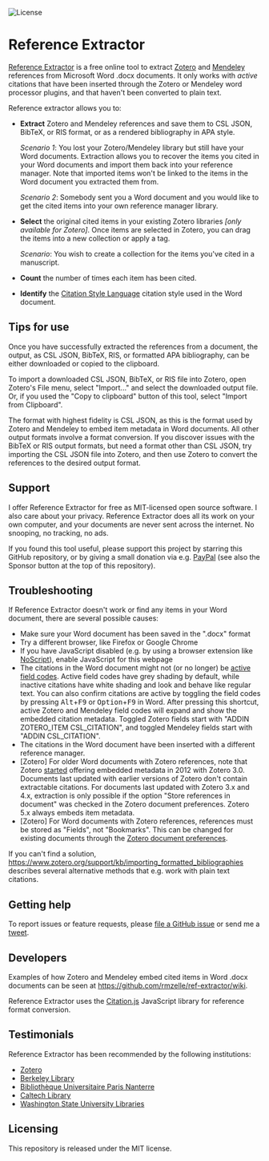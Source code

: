 ![License](https://img.shields.io/github/license/rmzelle/ref-extractor)

# Reference Extractor

[Reference Extractor](https://rintze.zelle.me/ref-extractor/) is a free online tool to extract [Zotero](https://www.zotero.org/) and [Mendeley](https://www.mendeley.com/) references from Microsoft Word .docx documents.
It only works with *active* citations that have been inserted through the Zotero or Mendeley word processor plugins, and that haven't been converted to plain text.

Reference extractor allows you to:

* **Extract** Zotero and Mendeley references and save them to CSL JSON, BibTeX, or RIS format, or as a rendered bibliography in APA style.  
  
  *Scenario 1*: You lost your Zotero/Mendeley library but still have your Word documents.
  Extraction allows you to recover the items you cited in your Word documents and import them back into your reference manager. 
  Note that imported items won't be linked to the items in the Word document you extracted them from.  
  
  *Scenario 2*: Somebody sent you a Word document and you would like to get the cited items into your own reference manager library. 
* **Select** the original cited items in your existing Zotero libraries *[only available for Zotero]*.
  Once items are selected in Zotero, you can drag the items into a new collection or apply a tag.
  
  *Scenario*: You wish to create a collection for the items you've cited in a manuscript.
* **Count** the number of times each item has been cited.
* **Identify** the [Citation Style Language](https://citationstyles.org/) citation style used in the Word document.

## Tips for use

Once you have successfully extracted the references from a document, the output, as CSL JSON, BibTeX, RIS, or formatted APA bibliography, can be either downloaded or copied to the clipboard.

To import a downloaded CSL JSON, BibTeX, or RIS file into Zotero, open Zotero's File menu, select "Import..." and select the downloaded output file.
Or, if you used the "Copy to clipboard" button of this tool, select "Import from Clipboard".

The format with highest fidelity is CSL JSON, as this is the format used by Zotero and Mendeley to embed item metadata in Word documents.
All other output formats involve a format conversion.
If you discover issues with the BibTeX or RIS output formats, but need a format other than CSL JSON, try importing the CSL JSON file into Zotero, and then use Zotero to convert the references to the desired output format.

## Support

I offer Reference Extractor for free as MIT-licensed open source software.
I also care about your privacy.
Reference Extractor does all its work on your own computer, and your documents are never sent across the internet.
No snooping, no tracking, no ads.

If you found this tool useful, please support this project by starring this GitHub repository, or by giving a small donation via e.g. [PayPal](https://www.paypal.me/RintzeZelle/2.50) (see also the Sponsor button at the top of this repository).

## Troubleshooting

If Reference Extractor doesn't work or find any items in your Word document, there are several possible causes:

* Make sure your Word document has been saved in the ".docx" format
* Try a different browser, like Firefox or Google Chrome
* If you have JavaScript disabled (e.g. by using a browser extension like [NoScript](https://noscript.net/)), enable JavaScript for this webpage
* The citations in the Word document might not (or no longer) be [active field codes](https://www.zotero.org/support/kb/word_field_codes).
  Active field codes have grey shading by default, while inactive citations have white shading and look and behave like regular text.
  You can also confirm citations are active by toggling the field codes by pressing <kbd>Alt</kbd>+<kbd>F9</kbd> or <kbd>Option</kbd>+<kbd>F9</kbd> in Word.
  After pressing this shortcut, active Zotero and Mendeley field codes will expand and show the embedded citation metadata.
  Toggled Zotero fields start with "ADDIN ZOTERO_ITEM CSL_CITATION", and toggled Mendeley fields start with "ADDIN CSL_CITATION".
* The citations in the Word document have been inserted with a different reference manager.
* [Zotero] For older Word documents with Zotero references, note that Zotero [started](https://github.com/zotero/zotero-word-for-windows-integration/issues/30#issuecomment-285073023) offering embedded metadata in 2012 with Zotero 3.0.
  Documents last updated with earlier versions of Zotero don't contain extractable citations.
  For documents last updated with Zotero 3.x and 4.x, extraction is only possible if the option "Store references in document" was checked in the Zotero document preferences.
  Zotero 5.x always embeds item metadata.
* [Zotero] For Word documents with Zotero references, references must be stored as "Fields", not "Bookmarks".  This can be changed for existing documents through the [Zotero document preferences](https://www.zotero.org/support/word_processor_plugin_usage#document_preferences).

If you can't find a solution, https://www.zotero.org/support/kb/importing_formatted_bibliographies describes several alternative methods that e.g. work with plain text citations.

## Getting help

To report issues or feature requests, please [file a GitHub issue](https://github.com/rmzelle/ref-extractor/issues) or send me a [tweet](https://twitter.com/rintzezelle). 

## Developers

Examples of how Zotero and Mendeley embed cited items in Word .docx documents can be seen at <https://github.com/rmzelle/ref-extractor/wiki>.

Reference Extractor uses the [Citation.js](https://citation.js.org/) JavaScript library for reference format conversion.

## Testimonials

Reference Extractor has been recommended by the following institutions:

* [Zotero](https://twitter.com/zotero/status/1161310683109253121)
* [Berkeley Library](https://update.lib.berkeley.edu/2018/02/07/extracting-references-from-an-already-created-bibliography/)
* [Bibliothèque Universitaire Paris Nanterre](https://twitter.com/BUNanterre/status/953527431838752769)
* [Caltech Library](https://libanswers.caltech.edu/faq/204009)
* [Washington State University Libraries](https://libguides.libraries.wsu.edu/c.php?g=768677&p=5514182)

## Licensing

This repository is released under the MIT license.
